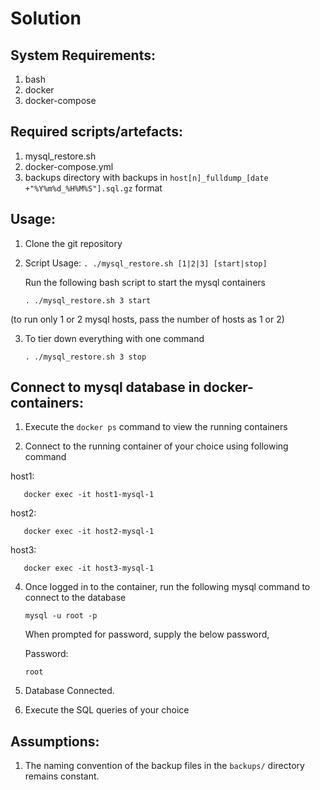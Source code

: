 # Solution

## System Requirements:

1. bash
2. docker
3. docker-compose

## Required scripts/artefacts:

1. mysql_restore.sh
2. docker-compose.yml
3. backups directory with backups in `host[n]_fulldump_[date +"%Y%m%d_%H%M%S"].sql.gz` format

## Usage:

1. Clone the git repository

2. Script Usage:  `. ./mysql_restore.sh [1|2|3] [start|stop]`

   Run the following bash script to start the mysql containers

       . ./mysql_restore.sh 3 start

  (to run only 1 or 2 mysql hosts, pass the number of hosts as 1 or 2)

  3. To tier down everything with one command
     
         . ./mysql_restore.sh 3 stop

## Connect to mysql database in docker-containers:

1. Execute the `docker ps` command to view the running containers

2. Connect to the running container of your choice using following command

host1:

       docker exec -it host1-mysql-1
host2:
   
       docker exec -it host2-mysql-1
host3:

       docker exec -it host3-mysql-1

4. Once logged in to the container, run the following mysql command to connect to the database

       mysql -u root -p

   When prompted for password, supply the below password,

   Password:
   
       root

6. Database Connected.

7. Execute the SQL queries of your choice

## Assumptions:

1. The naming convention of the backup files in the `backups/` directory remains constant.


